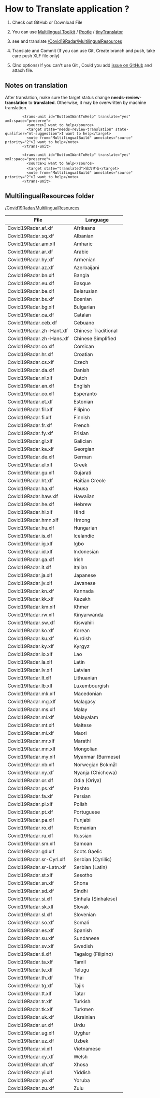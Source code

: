 # How to Translate application ?

1. Check out GitHub or Download File

2. You can use [Multilingual Toolkit](https://developer.microsoft.com/en-us/windows/downloads/multilingual-app-toolkit/) / [Pootle](https://pootle.translatehouse.org/) / [tinyTranslator](https://github.com/martinroob/tiny-translator)
3. see and translate [/Covid19Radar/MultilingualResources](https://github.com/Covid-19Radar/Covid19Radar/tree/master/Covid19Radar/Covid19Radar/MultilingualResources)

4. Translate and Commit (If you can use Git, Create branch and push, take care push XLF file only)

5. (2nd options) If you can't use Git , Could you add [issue on GitHub](https://github.com/Covid-19Radar/Covid19Radar/issues) and attach file.

## Notes on translation

After translation, make sure the target status change **needs-review-translation** to  **translated**.
Otherwise, it may be overwritten by machine translation.

```
        <trans-unit id="ButtonIWantToHelp" translate="yes" xml:space="preserve">
          <source>I want to help</source>
          <target state="needs-review-translation" state-qualifier="mt-suggestion">I want to help</target>
          <note from="MultilingualBuild" annotates="source" priority="2">I want to help</note>
        </trans-unit>
```
```
        <trans-unit id="ButtonIWantToHelp" translate="yes" xml:space="preserve">
          <source>I want to help</source>
          <target state="translated">協力する</target>
          <note from="MultilingualBuild" annotates="source" priority="2">I want to help</note>
        </trans-unit>
```

## MultilingualResources folder

 [/Covid19Radar/MultilingualResources](https://github.com/Covid-19Radar/Covid19Radar/tree/master/Covid19Radar/Covid19Radar/MultilingualResources)

| File  | Language  |
|---|---|
| Covid19Radar.af.xlf | Afrikaans |
| Covid19Radar.sq.xlf | Albanian |
| Covid19Radar.am.xlf | Amharic |
| Covid19Radar.ar.xlf | Arabic |
| Covid19Radar.hy.xlf | Armenian |
| Covid19Radar.az.xlf | Azerbaijani |
| Covid19Radar.bn.xlf | Bangla |
| Covid19Radar.eu.xlf | Basque |
| Covid19Radar.be.xlf | Belarusian |
| Covid19Radar.bs.xlf | Bosnian |
| Covid19Radar.bg.xlf | Bulgarian |
| Covid19Radar.ca.xlf | Catalan	|
| Covid19Radar.ceb.xlf | Cebuano |
| Covid19Radar.zh-Hant.xlf | Chinese Traditional |
| Covid19Radar.zh-Hans.xlf | Chinese Simplified |
| Covid19Radar.co.xlf | Corsican |
| Covid19Radar.hr.xlf | Croatian |
| Covid19Radar.cs.xlf | Czech |
| Covid19Radar.da.xlf | Danish |
| Covid19Radar.nl.xlf | Dutch |
| Covid19Radar.en.xlf | English |
| Covid19Radar.eo.xlf | Esperanto |
| Covid19Radar.et.xlf | Estonian |
| Covid19Radar.fil.xlf | Filipino |
| Covid19Radar.fi.xlf | Finnish |
| Covid19Radar.fr.xlf | French |
| Covid19Radar.fy.xlf | Frisian |
| Covid19Radar.gl.xlf | Galician |
| Covid19Radar.ka.xlf | Georgian |
| Covid19Radar.de.xlf | German |
| Covid19Radar.el.xlf | Greek |
| Covid19Radar.gu.xlf | Gujarati |
| Covid19Radar.ht.xlf | Haitian Creole |
| Covid19Radar.ha.xlf | Hausa |
| Covid19Radar.haw.xlf | Hawaiian |
| Covid19Radar.he.xlf | Hebrew |
| Covid19Radar.hi.xlf | Hindi |
| Covid19Radar.hmn.xlf | Hmong |
| Covid19Radar.hu.xlf | Hungarian |
| Covid19Radar.is.xlf | Icelandic |
| Covid19Radar.ig.xlf | Igbo |
| Covid19Radar.id.xlf | Indonesian |
| Covid19Radar.ga.xlf | Irish |
| Covid19Radar.it.xlf | Italian |
| Covid19Radar.ja.xlf | Japanese |
| Covid19Radar.jv.xlf | Javanese |
| Covid19Radar.kn.xlf | Kannada |
| Covid19Radar.kk.xlf | Kazakh |
| Covid19Radar.km.xlf | Khmer |
| Covid19Radar.rw.xlf | Kinyarwanda |
| Covid19Radar.sw.xlf | Kiswahili |
| Covid19Radar.ko.xlf | Korean |
| Covid19Radar.ku.xlf | Kurdish |
| Covid19Radar.ky.xlf | Kyrgyz |
| Covid19Radar.lo.xlf | Lao |
| Covid19Radar.la.xlf | Latin |
| Covid19Radar.lv.xlf | Latvian |
| Covid19Radar.lt.xlf | Lithuanian |
| Covid19Radar.lb.xlf | Luxembourgish |
| Covid19Radar.mk.xlf | Macedonian |
| Covid19Radar.mg.xlf | Malagasy |
| Covid19Radar.ms.xlf | Malay |
| Covid19Radar.ml.xlf | Malayalam |
| Covid19Radar.mt.xlf | Maltese |
| Covid19Radar.mi.xlf | Maori |
| Covid19Radar.mr.xlf | Marathi |
| Covid19Radar.mn.xlf | Mongolian |
| Covid19Radar.my.xlf | Myanmar (Burmese) |
| Covid19Radar.nb.xlf | Norwegian Bokmål |
| Covid19Radar.ny.xlf | Nyanja (Chichewa) |
| Covid19Radar.or.xlf | Odia (Oriya) |
| Covid19Radar.ps.xlf | Pashto |
| Covid19Radar.fa.xlf | Persian |
| Covid19Radar.pl.xlf | Polish |
| Covid19Radar.pt.xlf | Portuguese |
| Covid19Radar.pa.xlf | Punjabi |
| Covid19Radar.ro.xlf | Romanian |
| Covid19Radar.ru.xlf | Russian |
| Covid19Radar.sm.xlf | Samoan |
| Covid19Radar.gd.xlf | Scots Gaelic |
| Covid19Radar.sr-Cyrl.xlf | Serbian (Cyrillic) |
| Covid19Radar.sr-Latn.xlf | Serbian (Latin) |
| Covid19Radar.st.xlf | Sesotho |
| Covid19Radar.sn.xlf | Shona |
| Covid19Radar.sd.xlf | Sindhi |
| Covid19Radar.si.xlf | Sinhala (Sinhalese) |
| Covid19Radar.sk.xlf | Slovak |
| Covid19Radar.sl.xlf | Slovenian |
| Covid19Radar.so.xlf | Somali |
| Covid19Radar.es.xlf | Spanish |
| Covid19Radar.su.xlf | Sundanese |
| Covid19Radar.sv.xlf | Swedish |
| Covid19Radar.tl.xlf | Tagalog (Filipino) |
| Covid19Radar.ta.xlf | Tamil |
| Covid19Radar.te.xlf | Telugu |
| Covid19Radar.th.xlf | Thai |
| Covid19Radar.tg.xlf | Tajik |
| Covid19Radar.tt.xlf | Tatar |
| Covid19Radar.tr.xlf | Turkish |
| Covid19Radar.tk.xlf | Turkmen |
| Covid19Radar.uk.xlf | Ukrainian |
| Covid19Radar.ur.xlf | Urdu |
| Covid19Radar.ug.xlf | Uyghur |
| Covid19Radar.uz.xlf | Uzbek |
| Covid19Radar.vi.xlf | Vietnamese |
| Covid19Radar.cy.xlf | Welsh |
| Covid19Radar.xh.xlf | Xhosa |
| Covid19Radar.yi.xlf | Yiddish |
| Covid19Radar.yo.xlf | Yoruba |
| Covid19Radar.zu.xlf | Zulu |

